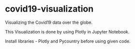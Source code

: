 # covid19-visualization
Visualizing the Covid19 data over the globe.

This Visualization is done by using Plotly in Jupyter Notebook.

Install libraries - Plotly and Pycountry before using given code.

